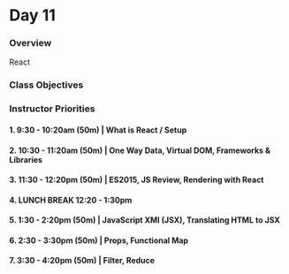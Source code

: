 # Day 11

### Overview
React

### Class Objectives

### Instructor Priorities

#### 1. 9:30 - 10:20am (50m) | What is React / Setup

#### 2. 10:30 - 11:20am (50m) | One Way Data, Virtual DOM, Frameworks & Libraries

#### 3. 11:30 - 12:20pm (50m) | ES2015, JS Review, Rendering with React

#### 4. LUNCH BREAK 12:20 - 1:30pm

#### 5. 1:30 - 2:20pm (50m) | JavaScript XMl (JSX), Translating HTML to JSX

#### 6. 2:30 - 3:30pm (50m) | Props, Functional Map

#### 7. 3:30 - 4:20pm (50m) | Filter, Reduce
